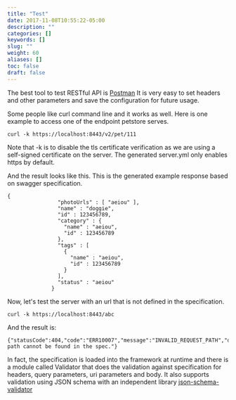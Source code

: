```yaml
---
title: "Test"
date: 2017-11-08T10:55:22-05:00
description: ""
categories: []
keywords: []
slug: ""
weight: 60
aliases: []
toc: false
draft: false
---
```



The best tool to test RESTful API is [Postman](https://chrome.google.com/webstore/detail/postman/fhbjgbiflinjbdggehcddcbncdddomop?hl=en)
It is very easy to set headers and other parameters and save the configuration for 
future usage.

Some people like curl command line and it works as well. Here is one example to access
one of the endpoint petstore serves. 

```
curl -k https://localhost:8443/v2/pet/111
```

Note that -k is to disable the tls certificate verification as we are using a self-signed
certificate on the server. The generated server.yml only enables https by default. 

And the result looks like this. This is the generated example response based on swagger
specification.

```
{
                "photoUrls" : [ "aeiou" ],
                "name" : "doggie",
                "id" : 123456789,
                "category" : {
                  "name" : "aeiou",
                  "id" : 123456789
                },
                "tags" : [
                  {
                    "name" : "aeiou",
                    "id" : 123456789
                  }
                ],
                "status" : "aeiou"
              }
```

Now, let's test the server with an url that is not defined in the specification.

```
curl -k https://localhost:8443/abc
```
And the result is:

```
{"statusCode":404,"code":"ERR10007","message":"INVALID_REQUEST_PATH","description":"Request path cannot be found in the spec."}
```

In fact, the specification is loaded into the framework at runtime and there is a
module called Validator that does the validation against specification for headers,
query parameters, uri parameters and body. It also supports validation using JSON
schema with an independent library [json-schema-validator](https://github.com/networknt/json-schema-validator)
